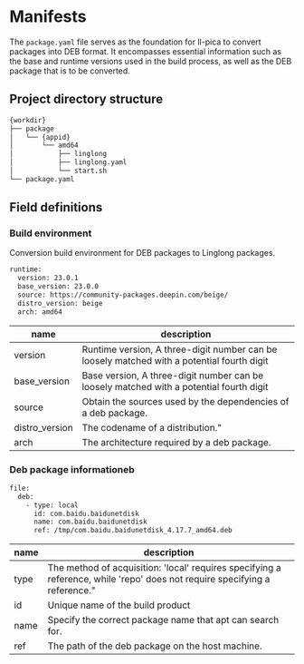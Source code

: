 # Manifests

The `package.yaml` file serves as the foundation for ll-pica to convert packages into DEB format. It encompasses essential information such as the base and runtime versions used in the build process, as well as the DEB package that is to be converted.

## Project directory structure

```bash
{workdir}
├── package
│   └── {appid}
│       └── amd64
│           ├── linglong
│           ├── linglong.yaml
│           └── start.sh
└── package.yaml
```

## Field definitions

### Build environment

Conversion build environment for DEB packages to Linglong packages.

```bash
runtime:
  version: 23.0.1
  base_version: 23.0.0
  source: https://community-packages.deepin.com/beige/
  distro_version: beige
  arch: amd64
```

| name           | description                                                                                 |
| -------------- | ------------------------------------------------------------------------------------------- |
| version        | Runtime version, A three-digit number can be loosely matched with a potential fourth digit |
| base_version   | Base version, A three-digit number can be loosely matched with a potential fourth digit    |
| source         | Obtain the sources used by the dependencies of a deb package.                               |
| distro_version | The codename of a distribution."                                                            |
| arch           | The architecture required by a deb package.                                                 |

### Deb package informationeb

```bash
file:
  deb:
    - type: local
      id: com.baidu.baidunetdisk
      name: com.baidu.baidunetdisk
      ref: /tmp/com.baidu.baidunetdisk_4.17.7_amd64.deb
```

| name | description                                                                                                                |
| ---- | -------------------------------------------------------------------------------------------------------------------------- |
| type | The method of acquisition: 'local' requires specifying a reference, while 'repo' does not require specifying a reference." |
| id   | Unique name of the build product                                                                                           |
| name | Specify the correct package name that apt can search for.                                                                  |
| ref  | The path of the deb package on the host machine.                                                                           |
